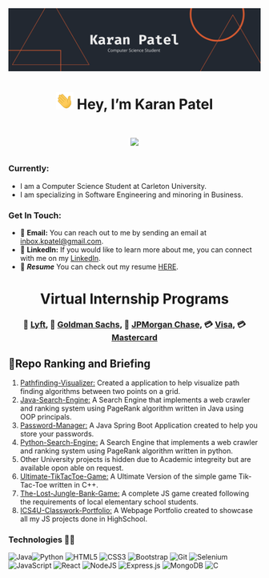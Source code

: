 <img src="LinkedIn Banner.png"/>

<h1 align="center">
<img width="35" src="https://github.com/1999AZZAR/1999AZZAR/blob/main/resources/img/waving.gif"> Hey, I’m Karan Patel
<h1>

<!-- Typing SVG by DenverCoder1 - https://github.com/DenverCoder1/readme-typing-svg -->
<p align="center">
  <img src="https://readme-typing-svg.herokuapp.com?size=30&color=808080&center=true&vCenter=true&lines=Computer+Science+Student;Software+Developer">
</p>

<!-- Social icons section -->
<!-- <p align="center">
  
</p> -->

<!-- <br/> -->

### Currently:
- I am a Computer Science Student at Carleton University. 
- I am specializing in Software Engineering and minoring in Business.

### Get In Touch:
- :email: **Email:** You can reach out to me by sending an email at inbox.kpatel@gmail.com. 
- 🤵 **LinkedIn:** If you would like to learn more about me, you can connect with me on my [LinkedIn](https://www.linkedin.com/in/karanpatel1501/).
- 📄 ***Resume*** You can check out my resume [HERE](https://karanpatel-15.github.io/Personal-Portfolio/assets/pdf/Karan_Patel_Resume.pdf).
<!-- - :globe_with_meridians:	**Personal Website:** (Currently Under Development) Check out my website [HERE](https://karanpatel.vercel.app/). The code is also avalible in this github repo: [Personal-Portfolio](https://github.com/Karanpatel-15/Personal-Portfolio) -->
  
<div align="center">
  <h1> Virtual Internship Programs</h1>
  
### :blue_car: [Lyft](https://github.com/Karanpatel-15/Lyft-Virtual-Internship-Program), :bank: [Goldman Sachs](https://github.com/Karanpatel-15/Goldman-Sachs-Virtual-Internship-Program), :bank: [JPMorgan Chase](https://github.com/Karanpatel-15/JPMorgan-Chase-Virtual-Internship-Program), :credit_card:	[Visa](https://github.com/Karanpatel-15/Visa-Virtual-Internship-Program), :credit_card:	[Mastercard](https://github.com/Karanpatel-15/Mastercard-Virtual-Internship-Program)
</div>

## 💯Repo Ranking and Briefing 
1. [Pathfinding-Visualizer:](https://github.com/Karanpatel-15/Pathfinding-Visualizer) Created a application to help visualize path finding algorithms between two points on a grid.
2. [Java-Search-Engine:](https://github.com/Karanpatel-15/Java-Search-Engine) A Search Engine that implements a web crawler and ranking system using PageRank algorithm written in Java using OOP principals.
3. [Password-Manager:](https://github.com/Karanpatel-15/Password-Manager) A Java Spring Boot Application created to help you store your passwords.
4. [Python-Search-Engine:](https://github.com/Karanpatel-15/Python-Search-Engine) A Search Engine that implements a web crawler and ranking system using PageRank algorithm written in python.
5. Other University projects is hidden due to Academic integreity but are available opon able on request. 
6. [Ultimate-TikTacToe-Game:](https://github.com/Karanpatel-15/Ultimate-TikTacToe-Game) A Ultimate Version of the simple game Tik-Tac-Toe written in C++.  
7. [The-Lost-Jungle-Bank-Game:](https://github.com/Karanpatel-15/The-Lost-Jungle-Bank-Game) A complete JS game created following the requirements of local elementary school students. 
8. [ICS4U-Classwork-Portfolio:](https://github.com/Karanpatel-15/ICS4U-Classwork-Portfolio) A Webpage Portfolio created to showcase all my JS projects done in HighSchool. 

### Technologies 👨‍💻

<img alt="Java" src="https://img.shields.io/badge/java-%23ED8B00.svg?&style=for-the-badge&logo=java&logoColor=white"/><img alt="Python" src="https://img.shields.io/badge/python%20-%2314354C.svg?&style=for-the-badge&logo=python&logoColor=white"/> 
<img alt="HTML5" src="https://img.shields.io/badge/html5%20-%23E34F26.svg?&style=for-the-badge&logo=html5&logoColor=white"/>
<img alt="CSS3" src="https://img.shields.io/badge/css3%20-%231572B6.svg?&style=for-the-badge&logo=css3&logoColor=white"/>
<img alt="Bootstrap" src="https://img.shields.io/badge/bootstrap%20-%23563D7C.svg?&style=for-the-badge&logo=bootstrap&logoColor=white"/>
<img alt="Git" src="https://img.shields.io/badge/git%20-%23F05033.svg?&style=for-the-badge&logo=git&logoColor=white"/>
<img alt="Selenium" src="https://img.shields.io/badge/Selenium-43B02A?style=for-the-badge&logo=Selenium&logoColor=white"/>
<img alt="JavaScript" src="https://img.shields.io/badge/javascript%20-%23323330.svg?&style=for-the-badge&logo=javascript&logoColor=%23F7DF1E"/>
<img alt="React" src="https://img.shields.io/badge/react%20-%2320232a.svg?&style=for-the-badge&logo=react&logoColor=%2361DAFB"/>
<img alt="NodeJS" src="https://img.shields.io/badge/node.js%20-%2343853D.svg?&style=for-the-badge&logo=node.js&logoColor=white"/> 
<img alt="Express.js" src="https://img.shields.io/badge/express.js%20-%23404d59.svg?&style=for-the-badge"/>
<img alt="MongoDB" src ="https://img.shields.io/badge/MongoDB-%234ea94b.svg?&style=for-the-badge&logo=mongodb&logoColor=white"/>
<img alt="C" src="https://img.shields.io/badge/c%20-%2300599C.svg?&style=for-the-badge&logo=c&logoColor=white"/>
<!---
Karanpatel-15/Karanpatel-15 is a ✨ special ✨ repository because its `README.md` (this file) appears on your GitHub profile.
You can click the Preview link to take a look at your changes.
---> 
